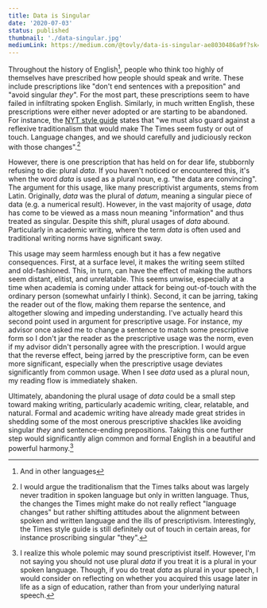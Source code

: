 ```yaml
---
title: Data is Singular
date: '2020-07-03'
status: published
thumbnail: './data-singular.jpg'
mediumLink: https://medium.com/@tovly/data-is-singular-ae8030486a9f?sk=59dfc38bdbb5a252f8aede99312cf886
---
```


Throughout the history of English[^1], people who think too highly of themselves have prescribed how people should speak and write. These include prescriptions like "don't end sentences with a preposition" and "avoid singular _they_". For the most part, these prescriptions seem to have failed in infiltrating spoken English. Similarly, in much written English, these prescriptions were either never adopted or are starting to be abandoned. For instance, the [NYT style guide](https://books.google.com/books?id=o2E5BgAAQBAJ) states that "we must also guard against a reflexive traditionalism that would make The Times seem fusty or out of touch. Language changes, and we should carefully and judiciously reckon with those changes".[^2] 

However, there is one prescription that has held on for dear life, stubbornly refusing to die: plural _data_. If you haven't noticed or encountered this, it's when the word _data_ is used as a plural noun, e.g. "the data are convincing". The argument for this usage, like many prescriptivist arguments, stems from Latin. Originally, _data_ was the plural of _datum_, meaning a singular piece of data (e.g. a numerical result). However, in the vast majority of usage, _data_ has come to be viewed as a mass noun meaning "information" and thus treated as singular. Despite this shift, plural usages of _data_ abound. Particularly in academic writing, where the term _data_ is often used and traditional writing norms have significant sway.

This usage may seem harmless enough but it has a few negative consequences. First, at a surface level, it makes the writing seem stilted and old-fashioned. This, in turn, can have the effect of making the authors seem distant, elitist, and unrelatable. This seems unwise, especially at a time when academia is coming under attack for being out-of-touch with the ordinary person (somewhat unfairly I think). Second, it can be jarring, taking the reader out of the flow, making them reparse the sentence, and altogether slowing and impeding understanding. I've actually heard this second point used in argument for prescriptive usage. For instance, my advisor once asked me to change a sentence to match some prescriptive form so I don't jar the reader as the prescriptive usage was the norm, even if my advisor didn't personally agree with the prescription. I would argue that the reverse effect, being jarred by the prescriptive form, can be even more significant, especially when the prescriptive usage deviates significantly from common usage. When I see _data_ used as a plural noun, my reading flow is immediately shaken.

Ultimately, abandoning the plural usage of _data_ could be a small step toward making writing, particularly academic writing, clear, relatable, and natural. Formal and academic writing have already made great strides in shedding some of the most onerous prescriptive shackles like avoiding singular _they_ and sentence-ending prepositions. Taking this one further step would significantly align common and formal English in a beautiful and powerful harmony.[^3]

[^1]: And in other languages
[^2]: I would argue the traditionalism that the Times talks about was largely never tradition in spoken language but only in written language. Thus, the changes the Times might make do not really reflect "language changes" but rather shifting attitudes about the alignment between spoken and written language and the ills of prescriptivism. Interestingly, the Times style guide is still definitely out of touch in certain areas, for instance proscribing singular "they".
[^3]: I realize this whole polemic may sound prescriptivist itself. However, I'm not saying you should not use plural _data_ if you treat it is a plural in your spoken language. Though, if you do treat _data_ as plural in your speech, I would consider on reflecting on whether you acquired this usage later in life as a sign of education, rather than from your underlying natural speech.
